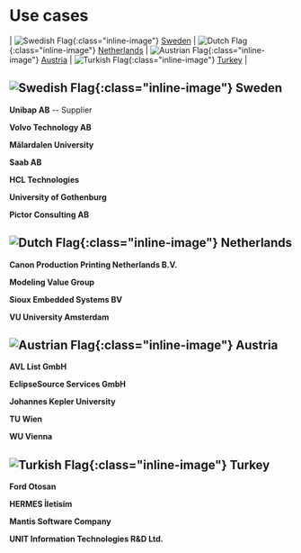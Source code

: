 ---
---

# Use cases 

| ![Swedish Flag](../assets/img/flag_sweden.png){:class="inline-image"} [Sweden](#Sweden) | ![Dutch Flag](../assets/img/flag_netherlands.png){:class="inline-image"} [Netherlands](#Netherlands) | ![Austrian Flag](../assets/img/flag_austria.png){:class="inline-image"} [Austria](#Austria) | ![Turkish Flag](../assets/img/flag_turkey.png){:class="inline-image"} [Turkey](#Turkey) |

## <a name="Sweden"></a>![Swedish Flag](../assets/img/flag_sweden.png){:class="inline-image"} Sweden

**Unibap AB** -- Supplier


**Volvo Technology AB** 

**Mälardalen University** 

**Saab AB**

**HCL Technologies** 

**University of Gothenburg** 

**Pictor Consulting AB** 

## <a name="Netherlands"></a>![Dutch Flag](../assets/img/flag_netherlands.png){:class="inline-image"} Netherlands

**Canon Production Printing Netherlands B.V.** 

**Modeling Value Group**

**Sioux Embedded Systems BV** 

**VU University Amsterdam** 

## <a name="Austria"></a>![Austrian Flag](../assets/img/flag_austria.png){:class="inline-image"} Austria

**AVL List GmbH**

**EclipseSource Services GmbH**

**Johannes Kepler University**

**TU Wien**

**WU Vienna**

## <a name="Turkey"></a>![Turkish Flag](../assets/img/flag_turkey.png){:class="inline-image"} Turkey

**Ford Otosan**

**HERMES İletisim**

**Mantis Software Company** 

**UNIT Information Technologies R&D Ltd.**
